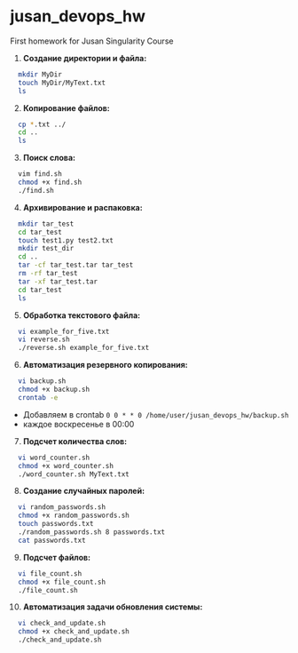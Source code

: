 # jusan_devops_hw
First homework for Jusan Singularity Course

1. **Создание директории и файла:**
```bash
  mkdir MyDir
  touch MyDir/MyText.txt
  ls
```
2. **Копирование файлов:**
```bash
  cp *.txt ../
  cd ..
  ls
```
3. **Поиск слова:**
```bash
  vim find.sh
  chmod +x find.sh
  ./find.sh
```
4. **Архивирование и распаковка:**
```bash
  mkdir tar_test
  cd tar_test
  touch test1.py test2.txt
  mkdir test_dir
  cd ..
  tar -cf tar_test.tar tar_test
  rm -rf tar_test
  tar -xf tar_test.tar
  cd tar_test
  ls
```
5. **Обработка текстового файла:**
```bash
  vi example_for_five.txt
  vi reverse.sh
  ./reverse.sh example_for_five.txt
```
6. **Автоматизация резервного копирования:**
```bash
  vi backup.sh
  chmod +x backup.sh
  crontab -e
```
  * Добавляем в crontab `0 0 * * 0 /home/user/jusan_devops_hw/backup.sh`
  * каждое воскресенье в 00:00 

7. **Подсчет количества слов:**
```bash
  vi word_counter.sh
  chmod +x word_counter.sh
  ./word_counter.sh MyText.txt
```
8. **Создание случайных паролей:**
```bash
  vi random_passwords.sh
  chmod +x random_passwords.sh
  touch passwords.txt
  ./random_passwords.sh 8 passwords.txt
  cat passwords.txt
```
9. **Подсчет файлов:**
```bash
  vi file_count.sh
  chmod +x file_count.sh
  ./file_count.sh
```
10. **Автоматизация задачи обновления системы:**
```bash
  vi check_and_update.sh
  chmod +x check_and_update.sh
  ./check_and_update.sh
```
